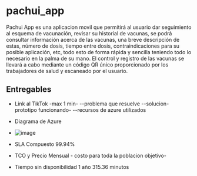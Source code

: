 # pachui_app

Pachui App es una aplicacion movil que permitirá al usuario dar seguimiento al esquema de vacunación, revisar su historial de vacunas, se podrá consultar información acerca de las vacunas, una breve descripción de estas, número de dosis, tiempo entre dosis, contraindicaciones para su posible aplicación, etc, todo esto de forma rápida y sencilla teniendo todo lo necesario en la palma de su mano. El control y registro de las vacunas se llevará a cabo mediante un código QR único proporcionado por los trabajadores de salud y escaneado por el usuario.  



## Entregables
- Link al TikTok -max 1 min-
--problema que resuelve
--solucion- prototipo funcionando-
--recursos de azure utilizados
- Diagrama de Azure
- ![image](https://user-images.githubusercontent.com/86860632/127775270-2d06aeeb-e3bc-448f-99e4-55bdf6f0b35a.png)

- SLA Compuesto 99.94%
- TCO y Precio Mensual - costo para toda la poblacion objetivo-
- Tiempo sin disponibilidad 1 año 315.36 minutos




